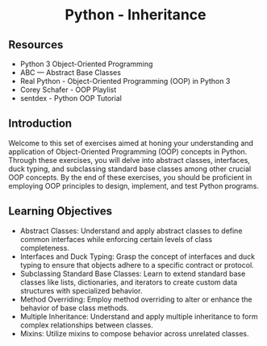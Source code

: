 # <p align="center">Python - Inheritance</p>
  
## Resources

- Python 3 Object-Oriented Programming
- ABC — Abstract Base Classes
- Real Python - Object-Oriented Programming (OOP) in Python 3
- Corey Schafer - OOP Playlist
- sentdex - Python OOP Tutorial

## Introduction
Welcome to this set of exercises aimed at honing your understanding and application of Object-Oriented Programming (OOP) concepts in Python. Through these exercises, you will delve into abstract classes, interfaces, duck typing, and subclassing standard base classes among other crucial OOP concepts. By the end of these exercises, you should be proficient in employing OOP principles to design, implement, and test Python programs.

## Learning Objectives
- Abstract Classes: Understand and apply abstract classes to define common interfaces while enforcing certain levels of class completeness.
- Interfaces and Duck Typing: Grasp the concept of interfaces and duck typing to ensure that objects adhere to a specific contract or protocol.
- Subclassing Standard Base Classes: Learn to extend standard base classes like lists, dictionaries, and iterators to create custom data structures with specialized behavior.
- Method Overriding: Employ method overriding to alter or enhance the behavior of base class methods.
- Multiple Inheritance: Understand and apply multiple inheritance to form complex relationships between classes.
- Mixins: Utilize mixins to compose behavior across unrelated classes.